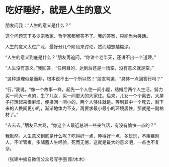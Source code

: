 # 吃好睡好，就是人生的意义

朋友问我：“人生的意义是什么？” 

这个问题天下多少宗教家、哲学家都解答不了。我的答案，只能当为笑话。 

人生的意义太过广泛，最好分几个阶段来讨论，然而越想越糊涂。 

“人生的意义到底是什么？”朋友再追问，“你讲个老半天，还讲不出一个道理。” 

“人生没有意义。”我回答，“任何目的，达到后还是一场空，没有意义就是空。” 

“这种道理似是而非，根本说不出一个所以然！”朋友骂道，“具体一点回答行吗？” 

“行，”我说，“像一个故事一样，起先一个人住一间小屋，结婚后两个人生活，努力买一间大一点的，生了儿女，买一间更大的大家住。后来，儿女一个个离去，大屋子打理起来很麻烦，便换回一间小的，两个人够住就是。等到其中一个死去，剩下来的人换间更小的，渐渐地体力不支，再要求最小最小的环境居住，那就是一副棺材了。” 

“去去去。”朋友已大骂，“你这个人最近总讲一些丧气话，有没有愉快一点的？” 

我默然。人生意义到底是什么呢？吃得好一点，睡得好一点，多玩玩，不羡慕别人，不听管束，多储蓄人生经验，死而无憾，这就是最大的意义吧，一点也不复杂。 

（张建中摘自微信公众号写手圈 图/木木）